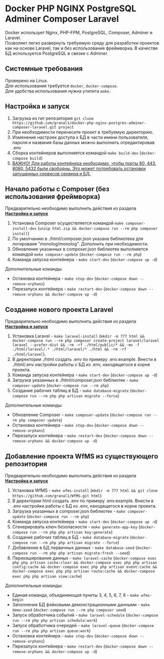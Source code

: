 # Docker PHP NGINX PostgreSQL Adminer Composer Laravel

Docker использует Nginx, PHP-FPM, PostgreSQL, Composer, Adminer и Laravel.  
Позволяет легко развернуть требуемую среду для разработки проектов как на основе Laravel, так и без использования фреймворка.
В качестве БД используется PostgreSQL в связке с Adminer.

## Системные требования

Проверено на Linux.  
Для использования требуется `docker`, `docker-compose`.  
Для удобства использования нужна утилита `make`.

## Настройка и запуск

1. Загрузка из гит репозитория `git clone https://github.com/granal1/docker-php-nginx-postgres-adminer-composer-laravel.git project`  
2. При необходимости перенесите проект в требуемую директорию.  
3. Изменение настроек доступа к БД в части имени пользователя, пароля и названия базы данных можно выполнить отредактировав .env  
4. Сборка контейнеров выполняется командой `make build-dev` (`docker-compose build`)   
5. <u>ВАЖНО! Для работы контейнера необходимо, чтобы порты 80, 443, 8080, 5432 были свободны. Это может потребовать остановки запущенных сервисов сервера и БД.</u>


## Начало работы с Composer (без использования фреймворка)

Предварительно необходимо выполнить действия из раздела **[Настройка и запуск](#-Настройка-и-запуск)**

1. Установка Composer осуществляется командой `make composer-install-dev` (`unzip html.zip && docker-compose run --rm php composer install`)   
2. По умолчанию в ./html/composer.json указана библиотека для логироваия "monolog/monolog". Дополнить при необходимости.  
3. Обновление указанных в composer.json библиотек выполняется командой `make composer-update` (`docker-compose run --rm php`)  
4. Команда запуска контейнера - `make start-dev` (`docker-compose up -d`)  

Дополнительные команды:

- Остановка контейнера - `make stop-dev` (`docker-compose down --remove-orphans`)  
- Перезапуск контейнера - `make restart-dev` (`docker-compose down --remove-orphans && docker-compose up -d`)


## Создание нового проекта Laravel

Предварительно необходимо выполнить действия из раздела **[Настройка и запуск](#-Настройка-и-запуск)**

1. Установка Laravel - `make laravel-install` (`mkdir -m 777 html && docker-compose run --rm php composer create-project laravel/laravel laravel --prefer-dist && -rm -rf ./html/public/* && -mv -f ./html/laravel/.* ./html/laravel/* ./html && -rm -rf ./html/laravel`).  
2. В директории ./html создать .env по примеру .env.example. Внести в ./html/.env настройки работы с БД из .env, находящегося в корне проекта.  
3. Команда запуска контейнера - `make start-dev` (`docker-compose up -d`)  
4. Загрузка указанных в ./html/composer.json библиотек - `make composer-update` (`docker-compose run --rm php`)  
5. Создание рабочих таблиц в БД - `make database-migrate` (`docker-compose run --rm php php artisan migrate --force`)     

Дополнительные команды:

- Обновление Composer - `make composer-update` (`docker-compose run --rm php composer update`)  
- Остановка контейнера - `make stop-dev` (`docker-compose down --remove-orphans`)  
- Перезапуск контейнера - `make restart-dev` (`docker-compose down --remove-orphans && docker-compose up -d`)

## Добавление проекта WfMS из существующего репозитория

Предварительно необходимо выполнить действия из раздела **[Настройка и запуск](#-Настройка-и-запуск)**

1. Установка WfMS - `make wfms-install` (`mkdir -m 777 html && git clone https://github.com/granal1/WfMS.git html`)  
2. В директории html создать .env по примеру .env.example. Внести в .env настройки работы с БД из .env, находящегося в корне проекта.  
3. Загрузка указанных в composer.json библиотек - `make composer-update` (`docker-compose run --rm php`)  
4. Команда запуска контейнера - `make start-dev` (`docker-compose up -d`)  
5. Сгенерировать ключ безопасности - `make generate-app-key` (`docker-compose run --rm php php artisan key:generate`)  
6. Создание рабочих таблиц в БД - `make database-migrate` (`docker-compose run --rm php php artisan migrate --force`)   
7. Добавление в БД первичных данных - `make database-seed` (`docker-compose run --rm php php artisan migrate:fresh --seed`)  
8. Перекэширование данных - `make laravel-cache` (`docker-compose exec php php artisan cache:clear && docker-compose exec php php artisan config:cache && docker-compose exec php php artisan event:cache && docker-compose exec php php artisan route:cache && docker-compose exec php php artisan view:cache`)  

Дополнительные команды:

- Единая команда, объединяющая пункты 3, 4, 5, 6, 7, 8 - `make wfms-begin`  
- Заполнение БД фэйковыми демонстрационными данными - `make demo-seed`  (`docker-compose run --rm php composer seed`)  
- Запуск обработчика событий - `make laravel-schedule` (`docker-compose run --rm php php artisan schedule:work`)  
- Запуск обработчика очередей - `make laravel-queue` (`docker-compose run --rm php php artisan queue:work`)  
- Остановка контейнера - `make stop-dev` (`docker-compose down --remove-orphans`)  
- Перезапуск контейнера - `make restart-dev` (`docker-compose down --remove-orphans && docker-compose up -d`)  

